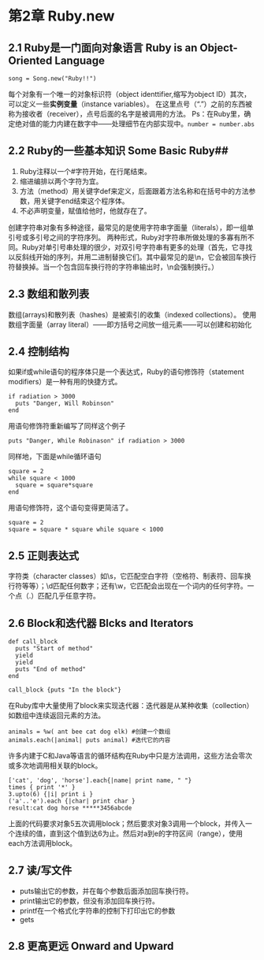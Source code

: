 # 第2章 Ruby.new #
## 2.1 Ruby是一门面向对象语言 Ruby is an Object-Oriented Language ##

	song = Song.new("Ruby!!")
每个对象有一个唯一的对象标识符（object identtifier,缩写为object ID）其次，可以定义一些**实例变量**（instance variables）。
在这里点号（“.”）之前的东西被称为接收者（receiver），点号后面的名字是被调用的方法。
Ps：在Ruby里，确定绝对值的能力内建在数字中——处理细节在内部实现中。`number = number.abs`
## 2.2 Ruby的一些基本知识 Some Basic Ruby##
1. Ruby注释以一个#字符开始，在行尾结束。
2. 缩进编排以两个字符为宜。
3. 方法（method）用关键字def来定义，后面跟着方法名称和在括号中的方法参数，用关键字end结束这个程序体。
4. 不必声明变量，赋值给他时，他就存在了。

创建字符串对象有多种途径，最常见的是使用字符串字面量（literals），即一组单引号或多引号之间的字符序列。
两种形式，Ruby对字符串所做处理的多寡有所不同。Ruby对单引号串处理的很少，对双引号字符串有更多的处理（首先，它寻找以反斜线开始的序列，并用二进制替换它们。其中最常见的是\n，它会被回车换行符替换掉。当一个包含回车换行符的字符串输出时，\n会强制换行。）
## 2.3 数组和散列表 ##
数组(arrays)和散列表（hashes）是被索引的收集（indexed collections）。
使用数组字面量（array literal）——即方括号之间放一组元素——可以创建和初始化

## 2.4 控制结构 ##
如果if或while语句的程序体只是一个表达式，Ruby的语句修饰符（statement modifiers）是一种有用的快捷方式。

	if radiation > 3000
	  puts "Danger, Will Robinson"
	end
用语句修饰符重新编写了同样这个例子

	puts "Danger, While Robinason" if radiation > 3000
同样地，下面是while循环语句

	square = 2
	while square < 1000
	  square = square*square
	end
用语句修饰符，这个语句变得更简洁了。

	square = 2
	square = square * square while square < 1000

## 2.5 正则表达式 ##
字符类（character classes）如\s，它匹配空白字符（空格符、制表符、回车换行符等等）；\d匹配任何数字；还有\w，它匹配会出现在一个词内的任何字符。一个点（.）匹配几乎任意字符。

## 2.6 Block和迭代器 Blcks and Iterators ##
	def call_block
	  puts "Start of method"
	  yield
	  yield
	  puts "End of method"
	end

	call_block {puts "In the block"}

在Ruby库中大量使用了block来实现迭代器：迭代器是从某种收集（collection）如数组中连续返回元素的方法。

	animals = %w( ant bee cat dog elk) #创建一个数组
	animals.each(|animal| puts animal) #迭代它的内容
许多内建于C和Java等语言的循环结构在Ruby中只是方法调用，这些方法会零次或多次地调用相关联的block。
	
	['cat', 'dog', 'horse'].each{|name| print name, " "}
	times { print '*' }
	3.upto(6) {|i| print i }
	('a'..'e').each {|char| print char }
	result:cat dog horse *****3456abcde
上面的代码要求对象5五次调用block；然后要求对象3调用一个block，并传入一个连续的值，直到这个值到达6为止。然后对a到e的字符区间（range），使用each方法调用block。

## 2.7 读/写文件 ##
* puts输出它的参数，并在每个参数后面添加回车换行符。
* print输出它的参数，但没有添加回车换行符。
* printf在一个格式化字符串的控制下打印出它的参数
* gets


## 2.8 更高更远 Onward and Upward ##
